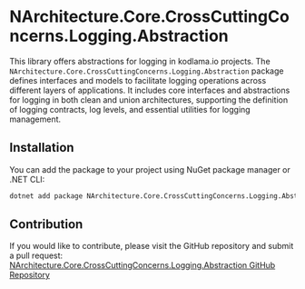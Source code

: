 # NArchitecture.Core.CrossCuttingConcerns.Logging.Abstraction

This library offers abstractions for logging in kodlama.io projects. The `NArchitecture.Core.CrossCuttingConcerns.Logging.Abstraction` package defines interfaces and models to facilitate logging operations across different layers of applications. It includes core interfaces and abstractions for logging in both clean and union architectures, supporting the definition of logging contracts, log levels, and essential utilities for logging management.

## Installation

You can add the package to your project using NuGet package manager or .NET CLI:

```bash
dotnet add package NArchitecture.Core.CrossCuttingConcerns.Logging.Abstraction
```

## Contribution

If you would like to contribute, please visit the GitHub repository and submit a pull request: [NArchitecture.Core.CrossCuttingConcerns.Logging.Abstraction GitHub Repository](https://github.com/kodlamaio-projects/nArchitecture.Core)
